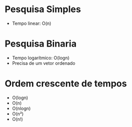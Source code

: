 # Pesquisa Simples

* Tempo linear: O(n)

# Pesquisa Binaria

* Tempo logarítmico: O(logn)
* Precisa de um vetor ordenado

# Ordem crescente de tempos

* O(logn)
* O(n)
* O(nlogn)
* O(n²)
* O(n!)